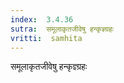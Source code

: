 ```yaml
---
index:  3.4.36
sutra:  समूलाकृतजीवेषु हन्कृज्ञ्ग्रहः
vritti:  samhita 
---
```


समूलाकृतजीवेषु हन्कृज्ञ्ग्रहः

